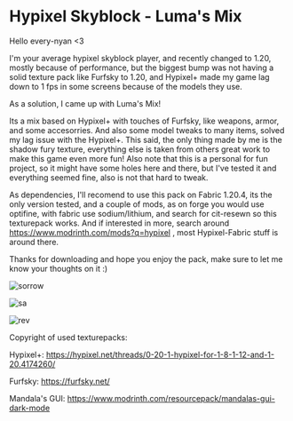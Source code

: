 # Hypixel Skyblock - Luma's Mix
Hello every-nyan <3

I'm your average hypixel skyblock player, and recently changed to 1.20, mostly because of performance, but the biggest bump was not having a solid texture pack like Furfsky to 1.20, and Hypixel+ made my game lag down to 1 fps in some screens because of the models they use.

As a solution, I came up with Luma's Mix!

Its a mix based on Hypixel+ with touches of Furfsky, like weapons, armor, and some accesorries. And also some model tweaks to many items, solved my lag issue with the Hypixel+.
This said, the only thing made by me is the shadow fury texture, everything else is taken from others great work to make this game even more fun!
Also note that this is a personal for fun project, so it might have some holes here and there, but I've tested it and everything seemed fine, also is not that hard to tweak.

As dependencies, I'll recomend to use this pack on Fabric 1.20.4, its the only version tested, and a couple of mods, as on forge you would use optifine, with fabric use sodium/lithium, and search for cit-resewn so this texturepack works.
And if interested in more, search around https://www.modrinth.com/mods?q=hypixel , most Hypixel-Fabric stuff is around there.

Thanks for downloading and hope you enjoy the pack, make sure to let me know your thoughts on it :)


![sorrow](https://github.com/lordmujin/luma-mix/assets/46675490/0ad8c71a-1702-4976-abc9-805c89f92d02)

![sa](https://github.com/lordmujin/luma-mix/assets/46675490/3c1f721d-2836-4b3d-a12c-3cf3954fe422)

![rev](https://github.com/lordmujin/luma-mix/assets/46675490/6dc408d2-d6c7-4bb5-a780-060172b746c9)


Copyright of used texturepacks:

Hypixel+: https://hypixel.net/threads/0-20-1-hypixel-for-1-8-1-12-and-1-20.4174260/

Furfsky: https://furfsky.net/

Mandala's GUI: https://www.modrinth.com/resourcepack/mandalas-gui-dark-mode
